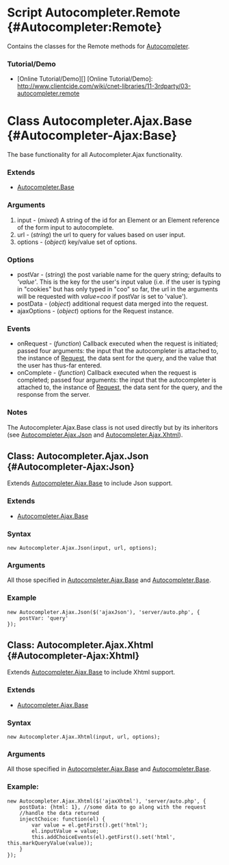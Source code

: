 Script Autocompleter.Remote {#Autocompleter:Remote}
================================================

Contains the classes for the Remote methods for [Autocompleter][].

### Tutorial/Demo

* [Online Tutorial/Demo][]
[Online Tutorial/Demo]: http://www.clientcide.com/wiki/cnet-libraries/11-3rdparty/03-autocompleter.remote

Class Autocompleter.Ajax.Base {#Autocompleter-Ajax:Base}
========================================================

The base functionality for all Autocompleter.Ajax functionality.

### Extends

* [Autocompleter.Base][]

### Arguments

1. input - (*mixed*) A string of the id for an Element or an Element reference of the form input to autocomplete.
2. url - (*string*) the url to query for values based on user input.
3. options - (*object*) key/value set of options.

### Options

* postVar - (*string*) the post variable name for the query string; defaults to *'value'*. This is the key for the user's input value (i.e. if the user is typing in "cookies" but has only typed in "coo" so far, the url in the arguments will be requested with *value=coo* if postVar is set to 'value').
* postData - (*object*) additional request data merged into the request.
* ajaxOptions - (*object*) options for the Request instance.

### Events

* onRequest - (*function*) Callback executed when the request is initiated; passed four arguments: the input that the autocompleter is attached to, the instance of [Request][], the data sent for the query, and the value that the user has thus-far entered.
* onComplete - (*function*) Callback executed when the request is completed; passed four arguments: the input that the autocompleter is attached to, the instance of [Request][], the data sent for the query, and the response from the server.

### Notes

The Autocompleter.Ajax.Base class is not used directly but by its inheritors (see 
[Autocompleter.Ajax.Json][] and [Autocompleter.Ajax.Xhtml][]).

Class: Autocompleter.Ajax.Json {#Autocompleter-Ajax:Json}
---------------------------------------------------------
Extends [Autocompleter.Ajax.Base][] to include Json support.

### Extends

* [Autocompleter.Ajax.Base][]

### Syntax

	new Autocompleter.Ajax.Json(input, url, options);

### Arguments

All those specified in [Autocompleter.Ajax.Base][] and [Autocompleter.Base][].

### Example

	new Autocompleter.Ajax.Json($('ajaxJson'), 'server/auto.php', {
		postVar: 'query'
	});

Class: Autocompleter.Ajax.Xhtml {#Autocompleter-Ajax:Xhtml}
-----------------------------------------------------------

Extends [Autocompleter.Ajax.Base][] to include Xhtml support.

### Extends

* [Autocompleter.Ajax.Base][]

### Syntax

	new Autocompleter.Ajax.Xhtml(input, url, options);

### Arguments

All those specified in [Autocompleter.Ajax.Base][] and [Autocompleter.Base][].

### Example:

	new Autocompleter.Ajax.Xhtml($('ajaxXhtml'), 'server/auto.php', {
		postData: {html: 1}, //some data to go along with the request
		//handle the data returned
		injectChoice: function(el) {
			var value = el.getFirst().get('html');
			el.inputValue = value;
			this.addChoiceEvents(el).getFirst().set('html', this.markQueryValue(value));
		}
	});

[Autocompleter.Ajax.Base]: #Autocompleter-Ajax:Base
[Autocompleter.Ajax.Json]: #Autocompleter-Ajax:Json
[Autocompleter.Ajax.Xhtml]: #Autocompleter-Ajax:Xhtml
[Autocompleter.Base]: http://clientcide.com/docs/3rdParty/Autocompleter#Autocompleter:Base
[Autocompleter]: http://clientcide.com/docs/3rdParty/Autocompleter
[Request]: http://www.mootools.net/Request/Request
